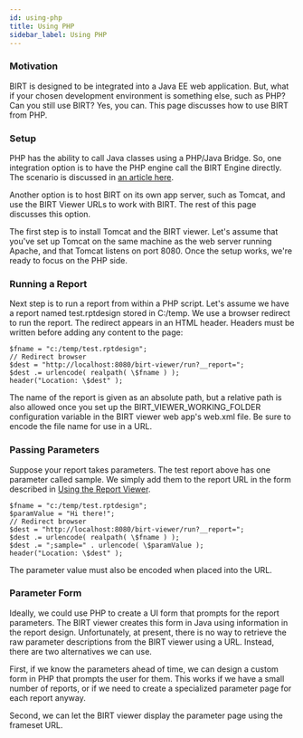 ```yaml
---
id: using-php
title: Using PHP
sidebar_label: Using PHP
---
```


### Motivation

BIRT is designed to be integrated into a Java EE web application. But, what if your chosen development environment is something else, such as PHP? Can you still use BIRT? Yes, you can.  This page discusses how to use BIRT from PHP.

### Setup

PHP has the ability to call Java classes using a PHP/Java Bridge. So, one integration option is to have the PHP engine call the BIRT Engine directly. The scenario is discussed in [an article here](https://www.theserverside.com/news/1363642/Intergrating-BIRT-with-PHP). 

Another option is to host BIRT on its own app server, such as Tomcat, and use the BIRT Viewer URLs to work with BIRT. The rest of this page discusses this option.

The first step is to install Tomcat and the BIRT viewer. Let's assume that you've set up Tomcat on the same machine as the web server running Apache, and that Tomcat listens on port 8080. Once the setup works, we're ready to focus on the PHP side.


### Running a Report

Next step is to run a report from within a PHP script. Let's assume we have a report named test.rptdesign stored in C:/temp. We use a browser redirect to run the report. The redirect appears in an HTML header. Headers must be written before adding any content to the page:

    $fname = "c:/temp/test.rptdesign";
    // Redirect browser
    $dest = "http://localhost:8080/birt-viewer/run?__report=";
    $dest .= urlencode( realpath( \$fname ) );
    header("Location: \$dest" );

The name of the report is given as an absolute path, but a relative path is also allowed once you set up the BIRT_VIEWER_WORKING_FOLDER configuration variable in the BIRT viewer web app's web.xml file. Be sure to encode the file name for use in a URL.

### Passing Parameters

Suppose your report takes parameters. The test report above has one parameter called sample. We simply add them to the report URL in the form described in [Using the Report Viewer](integrating/viewer-usage.md).

    $fname = "c:/temp/test.rptdesign";
    $paramValue = "Hi there!";
    // Redirect browser
    $dest = "http://localhost:8080/birt-viewer/run?__report=";
    $dest .= urlencode( realpath( \$fname ) );
    $dest .= ";sample=" . urlencode( \$paramValue );
    header("Location: \$dest" );

The parameter value must also be encoded when placed into the URL.

### Parameter Form

Ideally, we could use PHP to create a UI form that prompts for the report parameters. The BIRT viewer creates this form in Java using information in the report design. Unfortunately, at present, there is no way to retrieve the raw parameter descriptions from the BIRT viewer using a URL. Instead, there are two alternatives we can use.

First, if we know the parameters ahead of time, we can design a custom form in PHP that prompts the user for them. This works if we have a small number of reports, or if we need to create a specialized parameter page for each report anyway.

Second, we can let the BIRT viewer display the parameter page using the frameset URL.
